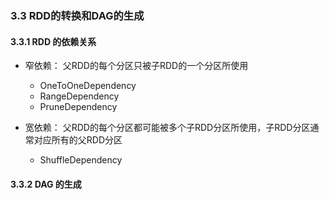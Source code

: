 ### 3.3 RDD的转换和DAG的生成

#### 3.3.1 RDD 的依赖关系

- 窄依赖： 父RDD的每个分区只被子RDD的一个分区所使用
   - OneToOneDependency
   - RangeDependency
   - PruneDependency
   
- 宽依赖： 父RDD的每个分区都可能被多个子RDD分区所使用，子RDD分区通常对应所有的父RDD分区
   - ShuffleDependency
   
   
#### 3.3.2 DAG 的生成
